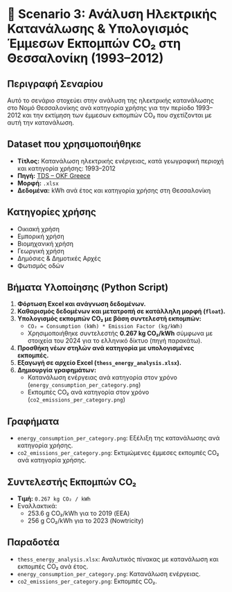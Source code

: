 # 📘 Scenario 3: Ανάλυση Ηλεκτρικής Κατανάλωσης & Υπολογισμός Έμμεσων Εκπομπών CO₂ στη Θεσσαλονίκη (1993–2012)

## Περιγραφή Σεναρίου
Αυτό το σενάριο στοχεύει στην ανάλυση της ηλεκτρικής κατανάλωσης στο Νομό Θεσσαλονίκης ανά κατηγορία χρήσης για την περίοδο 1993–2012 και την εκτίμηση των έμμεσων εκπομπών CO₂ που σχετίζονται με αυτή την κατανάλωση.

## Dataset που χρησιμοποιήθηκε
- **Τίτλος:** Κατανάλωση ηλεκτρικής ενέργειας, κατά γεωγραφική περιοχή και κατηγορία χρήσης: 1993–2012
- **Πηγή:** [TDS – OKF Greece](https://tds.okfn.gr/dataset/108)
- **Μορφή:** `.xlsx`  
- **Δεδομένα:** kWh ανά έτος και κατηγορία χρήσης στη Θεσσαλονίκη

## Κατηγορίες χρήσης
- Οικιακή χρήση
- Εμπορική χρήση
- Βιομηχανική χρήση
- Γεωργική χρήση
- Δημόσιες & Δημοτικές Αρχές
- Φωτισμός οδών

## Βήματα Υλοποίησης (Python Script)
1. **Φόρτωση Excel και ανάγνωση δεδομένων.**
2. **Καθαρισμός δεδομένων και μετατροπή σε κατάλληλη μορφή (`float`).**
3. **Υπολογισμός εκπομπών CO₂ με βάση συντελεστή εκπομπών:**
   - `CO₂ = Consumption (kWh) * Emission Factor (kg/kWh)`
   - Χρησιμοποιήθηκε συντελεστής **0.267 kg CO₂/kWh** σύμφωνα με στοιχεία του 2024 για το ελληνικό δίκτυο (πηγή παρακάτω).
4. **Προσθήκη νέων στηλών ανά κατηγορία με υπολογισμένες εκπομπές.**
5. **Εξαγωγή σε αρχείο Excel (`thess_energy_analysis.xlsx`).**
6. **Δημιουργία γραφημάτων:**
   - Κατανάλωση ενέργειας ανά κατηγορία στον χρόνο (`energy_consumption_per_category.png`)
   - Εκπομπές CO₂ ανά κατηγορία στον χρόνο (`co2_emissions_per_category.png`)

## Γραφήματα
- `energy_consumption_per_category.png`: Εξέλιξη της κατανάλωσης ανά κατηγορία χρήσης.
- `co2_emissions_per_category.png`: Εκτιμώμενες έμμεσες εκπομπές CO₂ ανά κατηγορία χρήσης.

## Συντελεστής Εκπομπών CO₂
- **Τιμή:** `0.267 kg CO₂ / kWh`
- Εναλλακτικά:
  - 253.6 g CO₂/kWh για το 2019 (EEA)
  - 256 g CO₂/kWh για το 2023 (Nowtricity)

## Παραδοτέα
- `thess_energy_analysis.xlsx`: Αναλυτικός πίνακας με κατανάλωση και εκπομπές CO₂ ανά έτος.
- `energy_consumption_per_category.png`: Κατανάλωση ενέργειας.
- `co2_emissions_per_category.png`: Εκπομπές CO₂.

